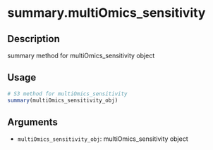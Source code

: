 # summary.multiOmics_sensitivity

## Description

summary method for multiOmics_sensitivity object

## Usage

```r
# S3 method for multiOmics_sensitivity
summary(multiOmics_sensitivity_obj)
```

## Arguments

* `multiOmics_sensitivity_obj`: multiOmics_sensitivity object

